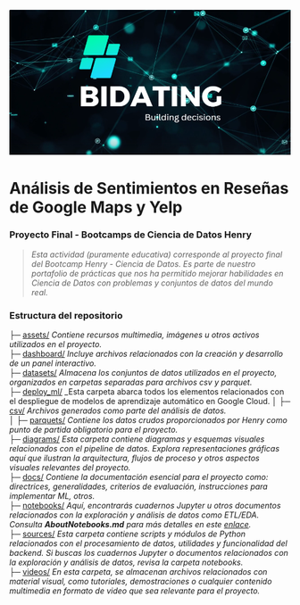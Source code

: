 ![Steam](assets/Bidating_readme.png)
<br />

# Análisis de Sentimientos en Reseñas de Google Maps y Yelp

### Proyecto Final - Bootcamps de Ciencia de Datos Henry

> _Esta actividad (puramente educativa) corresponde al proyecto final del Bootcamp Henry - Ciencia de Datos. Es parte de nuestro portafolio de prácticas que nos ha permitido mejorar habilidades en Ciencia de Datos con problemas y conjuntos de datos del mundo real._


### Estructura del repositorio

├─ [assets/](/assets) _Contiene recursos multimedia, imágenes u otros activos utilizados en el proyecto._<br />
├─ [dashboard/](https://github.com/orestes-victor/HENRY_Proyecto_Final_Google_Yelp/dashboard) _Incluye archivos relacionados con la creación y desarrollo de un panel interactivo._<br />
├─ [datasets/](https://github.com/orestes-victor/HENRY_Proyecto_Final_Google_Yelp/datasets) _Almacena los conjuntos de datos utilizados en el proyecto, organizados en carpetas separadas para archivos csv y parquet._<br />
├─ [deploy_ml/](https://github.com/orestes-victor/HENRY_Proyecto_Final_Google_Yelp/deploy_ml) _Esta carpeta abarca todos los elementos relacionados con el despliegue de modelos de aprendizaje automático en Google Cloud.
│  ├─ [csv/](https://github.com/orestes-victor/HENRY_Proyecto_Final_Google_Yelp/csv) _Archivos generados como parte del análisis de datos._<br />
│  ├─ [parquets/](https://github.com/orestes-victor/HENRY_Proyecto_Final_Google_Yelp/datasets/parquets) _Contiene los datos crudos proporcionados por Henry como punto de partida obligatorio para el proyecto._<br />
├─ [diagrams/](https://github.com/orestes-victor/HENRY_Proyecto_Final_Google_Yelp/diagrams) _Esta carpeta contiene diagramas y esquemas visuales relacionados con el pipeline de datos. Explora representaciones gráficas aquí que ilustran la arquitectura, flujos de proceso y otros aspectos visuales relevantes del proyecto._<br /> 
├─ [docs/](https://github.com/orestes-victor/HENRY_Proyecto_Final_Google_Yelp/docs) _Contiene la documentación esencial para el proyecto como: directrices, generalidades, criterios de evaluación, instrucciones para implementar ML, otros._<br />
├─ [notebooks/](https://github.com/orestes-victor/HENRY_Proyecto_Final_Google_Yelp/notebooks) _Aquí, encontrarás cuadernos Jupyter u otros documentos relacionados con la exploración y análisis de datos como ETL/EDA. Consulta **AboutNotebooks.md** para más detalles en este [enlace](https://github.com/JohannaRangel/FinalProject_YelpGoogleMaps/blob/main/notebooks/AboutNotebooks.md)._<br />
├─ [sources/](https://github.com/orestes-victor/HENRY_Proyecto_Final_Google_Yelp/sources) _Esta carpeta contiene scripts y módulos de Python relacionados con el procesamiento de datos, utilidades y funcionalidad del backend. Si buscas los cuadernos Jupyter o documentos relacionados con la exploración y análisis de datos, revisa la carpeta notebooks._<br /> 
├─ [videos/](https://github.com/orestes-victor/HENRY_Proyecto_Final_Google_Yelp/videos) _En esta carpeta, se almacenan archivos relacionados con material visual, como tutoriales, demostraciones o cualquier contenido multimedia en formato de video que sea relevante para el proyecto._<br />
